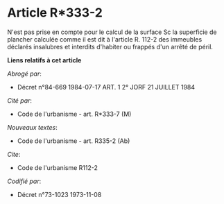 # Article R*333-2

N'est pas prise en compte pour le calcul de la surface Sc la superficie de plancher calculée comme il est dit à l'article R.
112-2 des immeubles déclarés insalubres et interdits d'habiter ou frappés d'un arrêté de péril.

**Liens relatifs à cet article**

_Abrogé par_:

  - Décret n°84-669 1984-07-17 ART. 1 2° JORF 21 JUILLET 1984

_Cité par_:

  - Code de l'urbanisme - art. R*333-7 (M)

_Nouveaux textes_:

  - Code de l'urbanisme - art. R335-2 (Ab)

_Cite_:

  - Code de l'urbanisme R112-2

_Codifié par_:

  - Décret n°73-1023 1973-11-08
